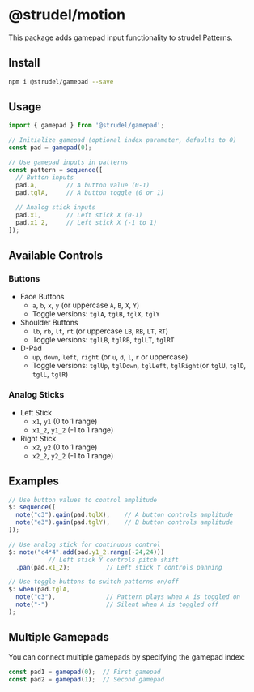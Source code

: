 # @strudel/motion

This package adds gamepad input functionality to strudel Patterns.

## Install

```sh
npm i @strudel/gamepad --save
```
## Usage

```javascript
import { gamepad } from '@strudel/gamepad';

// Initialize gamepad (optional index parameter, defaults to 0)
const pad = gamepad(0);

// Use gamepad inputs in patterns
const pattern = sequence([
  // Button inputs
  pad.a,        // A button value (0-1)
  pad.tglA,     // A button toggle (0 or 1)
  
  // Analog stick inputs
  pad.x1,       // Left stick X (0-1)
  pad.x1_2,     // Left stick X (-1 to 1)
]);
```

## Available Controls

### Buttons
- Face Buttons
  - `a`, `b`, `x`, `y` (or uppercase `A`, `B`, `X`, `Y`)
  - Toggle versions: `tglA`, `tglB`, `tglX`, `tglY`
- Shoulder Buttons
  - `lb`, `rb`, `lt`, `rt` (or uppercase `LB`, `RB`, `LT`, `RT`)
  - Toggle versions: `tglLB`, `tglRB`, `tglLT`, `tglRT`
- D-Pad
  - `up`, `down`, `left`, `right` (or `u`, `d`, `l`, `r` or uppercase)
  - Toggle versions: `tglUp`, `tglDown`, `tglLeft`, `tglRight`(or `tglU`, `tglD`, `tglL`, `tglR`)

### Analog Sticks
- Left Stick
  - `x1`, `y1` (0 to 1 range)
  - `x1_2`, `y1_2` (-1 to 1 range)
- Right Stick
  - `x2`, `y2` (0 to 1 range)
  - `x2_2`, `y2_2` (-1 to 1 range)

## Examples

```javascript
// Use button values to control amplitude
$: sequence([
  note("c3").gain(pad.tglX),    // A button controls amplitude
  note("e3").gain(pad.tglY),    // B button controls amplitude
]);

// Use analog stick for continuous control
$: note("c4*4".add(pad.y1_2.range(-24,24)))
           // Left stick Y controls pitch shift
  .pan(pad.x1_2);          // Left stick Y controls panning

// Use toggle buttons to switch patterns on/off
$: when(pad.tglA, 
  note("c3"),              // Pattern plays when A is toggled on
  note("-")                // Silent when A is toggled off
);
```

## Multiple Gamepads

You can connect multiple gamepads by specifying the gamepad index:

```javascript
const pad1 = gamepad(0);  // First gamepad
const pad2 = gamepad(1);  // Second gamepad
```